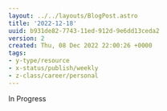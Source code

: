 ```yaml
---
layout: ../../layouts/BlogPost.astro
title: '2022-12-18'
uuid: b931de82-7743-11ed-912d-9e6dd13ceda2
version: 2
created: Thu, 08 Dec 2022 22:00:26 +0000
tags:
- y-type/resource
- x-status/publish/weekly
- z-class/career/personal
---
```


In Progress